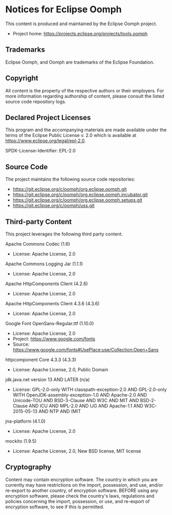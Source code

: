 # Notices for Eclipse Oomph

This content is produced and maintained by the Eclipse Oomph project.

* Project home: https://projects.eclipse.org/projects/tools.oomph

## Trademarks

Eclipse Oomph, and Oomph are trademarks of the Eclipse Foundation.

## Copyright

All content is the property of the respective authors or their employers. For
more information regarding authorship of content, please consult the listed
source code repository logs.

## Declared Project Licenses

This program and the accompanying materials are made available under the terms
of the Eclipse Public License v. 2.0 which is available at
https://www.eclipse.org/legal/epl-2.0.

SPDX-License-Identifier: EPL-2.0

## Source Code

The project maintains the following source code repositories:

* https://git.eclipse.org/c/oomph/org.eclipse.oomph.git
* https://git.eclipse.org/c/oomph/org.eclipse.oomph.incubator.git
* https://git.eclipse.org/c/oomph/org.eclipse.oomph.setups.git
* https://git.eclipse.org/c/oomph/uss.git

## Third-party Content

This project leverages the following third party content.

Apache Commons Codec (1.6)

* License: Apache License, 2.0

Apache Commons Logging Jar (1.1.1)

* License: Apache License, 2.0

Apache HttpComponents Client (4.2.6)

* License: Apache License, 2.0

Apache HttpComponents Client 4.3.6 (4.3.6)

* License: Apache License, 2.0

Google Font OpenSans-Regular.ttf (1.10.0)

* License: Apache License, 2.0
* Project: https://www.google.com/fonts
* Source: https://www.google.com/fonts#UsePlace:use/Collection:Open+Sans

httpcomponent Core 4.3.3 (4.3.3)

* License: Apache License, 2.0, Public Domain

jdk.java.net version 13 AND LATER (n/a)

* License: GPL-2.0-only WITH classpath-exception-2.0 AND GPL-2.0-only WITH
   OpenJDK-assembly-exception-1.0 AND Apache-2.0 AND Unicode-TOU AND
   BSD-3-Clause AND W3C AND MIT AND BSD-2-Clause AND ICU AND MPL-2.0 AND IJG AND
   Apache-1.1 AND W3C-2015-05-13 AND NTP AND (MIT 

jna-platform (4.1.0)

* License: Apache License, 2.0

mockito (1.9.5)

* License: Apache License, 2.0, New BSD license, MIT license

## Cryptography

Content may contain encryption software. The country in which you are currently
may have restrictions on the import, possession, and use, and/or re-export to
another country, of encryption software. BEFORE using any encryption software,
please check the country's laws, regulations and policies concerning the import,
possession, or use, and re-export of encryption software, to see if this is
permitted.